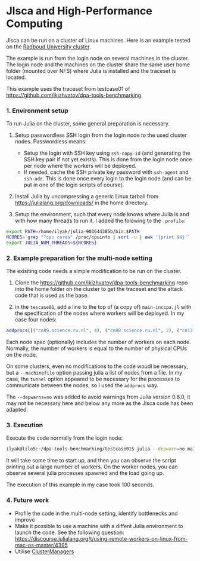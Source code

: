 # Jlsca and High-Performance Computing

Jlsca can be run on a cluster of Linux machines. Here is an example tested on the [Radboud University cluster](http://wiki.science.ru.nl/cncz/index.php?title=Hardware_servers&setlang=en#.5BReken-.5D.5BCompute_.5Dservers.2Fclusters).

The example is run from the login node on several machines in the cluster. The login node and the machines on the cluster share the same user home folder (mounted over NFS) where Julia is installed and the traceset is located.

This example uses the traceset from testcase01 of https://github.com/ikizhvatov/dpa-tools-benchmarking.

### 1. Environment setup

To run Julia on the cluster, some general preparation is necessary.

1. Setup passwordless SSH login from the login node to the used cluster nodes. Passwordless means:

    * Setup the login with SSH key using `ssh-copy-id` (and generating the SSH key pair if not yet exists). This is done from the login node once per node where the workers will be deployed.
    * If needed, cache the SSH private key password with `ssh-agent` and `ssh-add`. This is done once every login to the login node (and can be put in one of the login scripts of course).

2. Install Julia by uncompressing a generic Linux tarball from https://julialang.org/downloads/ in the home directory. 

3. Setup the environment, such that every node knows where Julia is and with how many threads to run it. I added the folowing to the `.profile`:

```bash
export PATH=/home/ilyak/julia-903644385b/bin:$PATH
NCORES=`grep "^cpu cores" /proc/cpuinfo | sort -u | awk '{print $4}'`
export JULIA_NUM_THREADS=${NCORES}
```

### 2. Example preparation for the multi-node setting

The exisiting code needs a simple modification to be run on the cluster.

1. Clone the https://github.com/ikizhvatov/dpa-tools-benchmarking repo into the home folder on the cluster to get the traceset and the attack code that is used as the base.

2. in the `tescase01`, add a line to the top of (a copy of) `main-inccpa.jl` with the specification of the nodes where workers will be deployed. In my case four nodes:

```julia
addprocs([("cn89.science.ru.nl", 4), ("cn88.science.ru.nl", 2), ("cn13.science.ru.nl", 2), ("cn99.science.ru.nl", 2)]; tunnel=true, exeflags="--depwarn=no")
```

Each node spec (optionally) includes the number of workers on each node. Normally, the number of workers is equal to the number of physical CPUs on the node.

On some clusters, even no modifications to the code woudl be necessary, but a `--machinefile` option passing julia a list of nodes from a file. In my case, the `tunnel` option appeared to be necessary for the processes to communicate between the nodes, so I used the `addprocs` way.

The `--depwarns=no` was added to avoid warnings from Julia version 0.6.0, it may not be necessary here and below any more as the Jlsca code has been adapted.

### 3. Execution

Execute the code normally from the login node:

```bash
ilyak@lilo5:~/dpa-tools-benchmarking/testcase01$ julia --depwarn=no main-inccpa-multinode.jl aes128_sb_ciph_deadbeefcafebabe1122334455667788.trs
```

It will take some time to start up, and then you can observe the script printing out a large number of workers. On the worker nodes, you can observe several julia processes spawned and the load going up.

The execution of this example in my case took 100 seconds.

### 4. Future work

* Profile the code in the multi-node setting, identify bottlenecks and improve
* Make it possible to use a machine with a diffent Julia environment to launch the code. See the following question: https://discourse.julialang.org/t/using-remote-workers-on-linux-from-mac-os-master/4395
* Utilise [ClusterManagers](https://github.com/JuliaParallel/ClusterManagers.jl)
